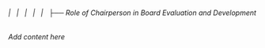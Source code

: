 ###### |   |   |   |   |   ├── Role of Chairperson in Board Evaluation and Development

*Add content here*